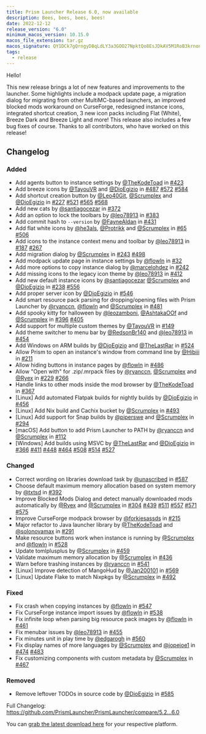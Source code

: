 ```yaml
---
title: Prism Launcher Release 6.0, now available
description: Bees, bees, bees, bees!
date: 2022-12-12
release_version: "6.0"
minimum_macos_version: 10.15.0
macos_file_extension: tar.gz
macos_signature: QY1DCk7gQrngyD8qLdLY3a3GOO27NpktQo8EsJDkAV5M1RoB3krnonYL30rFJihIlNDszOvPopPRNGYJKIeADQ==
tags:
  - release
---
```


Hello!

This new release brings a lot of new features and improvements to the launcher. Some highlights include a modpack update page, a migration dialog for migrating from other MultiMC-based launchers, an improved blocked mods workaround on CurseForge, redesigned instance icons, integrated shortcut creation, 3 new icon packs including Flat (White), Breeze Dark and Breeze Light and more! This release also includes a few bug fixes of course.
Thanks to all contributors, who have worked on this release!

## Changelog

### Added

- Add agents button to instance settings by [@TheKodeToad](http://github.com/TheKodeToad) in [#423](http://github.com/PrismLauncher/PrismLauncher/pull/423)
- Add breeze icons by [@TayouVR](http://github.com/TayouVR) and [@DioEgizio](http://github.com/DioEgizio) in [#487](http://github.com/PrismLauncher/PrismLauncher/pull/487) [#572](http://github.com/PrismLauncher/PrismLauncher/pull/572) [#584](http://github.com/PrismLauncher/PrismLauncher/pull/584)
- Add shortcut creation button by [@Leo40Git](http://github.com/Leo40Git), [@Scrumplex](http://github.com/Scrumplex) and [@DioEgizio](http://github.com/DioEgizio) in [#227](http://github.com/PrismLauncher/PrismLauncher/pull/227) [#521](http://github.com/PrismLauncher/PrismLauncher/pull/521) [#565](http://github.com/PrismLauncher/PrismLauncher/pull/565) [#568](http://github.com/PrismLauncher/PrismLauncher/pull/568)
- Add new cats by [@santiagocezar](http://github.com/santiagocezar) in [#372](http://github.com/PrismLauncher/PrismLauncher/pull/372)
- Add an option to lock the toolbars by [@leo78913](http://github.com/leo78913) in [#383](http://github.com/PrismLauncher/PrismLauncher/pull/383)
- Add commit hash to `--version` by [@FayneAldan](http://github.com/FayneAldan) in [#431](http://github.com/PrismLauncher/PrismLauncher/pull/431)
- Add flat white icons by [@he3als](http://github.com/he3als), [@Protrikk](http://github.com/Protrikk) and [@Scrumplex](http://github.com/Scrumplex) in [#65](http://github.com/PrismLauncher/PrismLauncher/pull/65) [#506](http://github.com/PrismLauncher/PrismLauncher/pull/506)
- Add icons to the instance context menu and toolbar by [@leo78913](http://github.com/leo78913) in [#187](http://github.com/PrismLauncher/PrismLauncher/pull/187) [#267](http://github.com/PrismLauncher/PrismLauncher/pull/267)
- Add migration dialog by [@Scrumplex](http://github.com/Scrumplex) in [#243](http://github.com/PrismLauncher/PrismLauncher/pull/243) [#498](http://github.com/PrismLauncher/PrismLauncher/pull/498)
- Add modpack update page in instance settings by [@flowln](http://github.com/flowln) in [#32](http://github.com/PrismLauncher/PrismLauncher/pull/32)
- Add more options to copy instance dialog by [@marcelohdez](http://github.com/marcelohdez) in [#242](http://github.com/PrismLauncher/PrismLauncher/pull/242)
- Add missing icons to the legacy icon theme by [@leo78913](http://github.com/leo78913) in [#412](http://github.com/PrismLauncher/PrismLauncher/pull/412)
- Add new default instance icons by [@santiagocezar](http://github.com/santiagocezar) [@Scrumplex](http://github.com/Scrumplex) and [@DioEgizio](http://github.com/DioEgizio) in [#238](http://github.com/PrismLauncher/PrismLauncher/pull/238) [#556](http://github.com/PrismLauncher/PrismLauncher/pull/556)
- Add proper server icon by [@DioEgizio](http://github.com/DioEgizio) in [#546](http://github.com/PrismLauncher/PrismLauncher/pull/546)
- Add smart resource pack parsing for dropping/opening files with Prism Launcher by [@ryanccn](http://github.com/ryanccn), [@flowln](http://github.com/flowln) and [@Scrumplex](http://github.com/Scrumplex) in [#481](http://github.com/PrismLauncher/PrismLauncher/pull/481)
- Add spooky kitty for halloween by [@leozamboni](http://github.com/leozamboni), [@AshtakaOOf](http://github.com/AshtakaOOf) and [@Scrumplex](http://github.com/Scrumplex) in [#396](http://github.com/PrismLauncher/PrismLauncher/pull/396) [#405](http://github.com/PrismLauncher/PrismLauncher/pull/405)
- Add support for multiple custom themes by [@TayouVR](http://github.com/TayouVR) in [#149](http://github.com/PrismLauncher/PrismLauncher/pull/149)
- Add theme switcher to menu bar by [@RedsonBr140](http://github.com/RedsonBr140) and [@leo78913](http://github.com/leo78913) in [#454](http://github.com/PrismLauncher/PrismLauncher/pull/454)
- Add Windows on ARM builds by [@DioEgizio](http://github.com/DioEgizio) and [@TheLastRar](http://github.com/TheLastRar) in [#524](http://github.com/PrismLauncher/PrismLauncher/pull/524)
- Allow Prism to open an instance's window from command line by [@Hibiii](http://github.com/Hibiii) in [#211](http://github.com/PrismLauncher/PrismLauncher/pull/211)
- Allow hiding buttons in instance pages by [@flowln](http://github.com/flowln) in [#486](http://github.com/PrismLauncher/PrismLauncher/pull/486)
- Allow "Open with" for .zip/.mrpack files by [@ryanccn](http://github.com/ryanccn), [@Scrumplex](http://github.com/Scrumplex) and [@Ryex](http://github.com/Ryex) in [#229](http://github.com/PrismLauncher/PrismLauncher/pull/229) [#266](http://github.com/PrismLauncher/PrismLauncher/pull/266)
- Handle links to other mods inside the mod browser by [@TheKodeToad](http://github.com/TheKodeToad) in [#367](http://github.com/PrismLauncher/PrismLauncher/pull/367)
- [Linux] Add automated Flatpak builds for nightly builds by [@DioEgizio](http://github.com/DioEgizio) in [#456](http://github.com/PrismLauncher/PrismLauncher/pull/456)
- [Linux] Add Nix build and Cachix bucket by [@Scrumplex](http://github.com/Scrumplex) in [#493](http://github.com/PrismLauncher/PrismLauncher/pull/493)
- [Linux] Add support for Snap builds by [@piperswe](http://github.com/piperswe) and [@Scrumplex](http://github.com/Scrumplex) in [#294](http://github.com/PrismLauncher/PrismLauncher/pull/294)
- [macOS] Add button to add Prism Launcher to PATH by [@ryanccn](http://github.com/ryanccn) and [@Scrumplex](http://github.com/Scrumplex) in [#112](http://github.com/PrismLauncher/PrismLauncher/pull/112)
- [Windows] Add builds using MSVC by [@TheLastRar](http://github.com/TheLastRar) and [@DioEgizio](http://github.com/DioEgizio) in [#366](http://github.com/PrismLauncher/PrismLauncher/pull/366) [#411](http://github.com/PrismLauncher/PrismLauncher/pull/411) [#448](http://github.com/PrismLauncher/PrismLauncher/pull/448) [#464](http://github.com/PrismLauncher/PrismLauncher/pull/464) [#508](http://github.com/PrismLauncher/PrismLauncher/pull/508) [#514](http://github.com/PrismLauncher/PrismLauncher/pull/514) [#527](http://github.com/PrismLauncher/PrismLauncher/pull/527)

### Changed

- Correct wording on libraries download task by [@unascribed](http://github.com/unascribed) in [#587](http://github.com/PrismLauncher/PrismLauncher/pull/587)
- Choose default maximum memory allocation based on system memory by [@txtsd](http://github.com/txtsd) in [#392](http://github.com/PrismLauncher/PrismLauncher/pull/392)
- Improve Blocked Mods Dialog and detect manually downloaded mods automatically by [@Ryex](http://github.com/Ryex) and [@Scrumplex](http://github.com/Scrumplex) in [#304](http://github.com/PrismLauncher/PrismLauncher/pull/304) [#439](http://github.com/PrismLauncher/PrismLauncher/pull/439) [#511](http://github.com/PrismLauncher/PrismLauncher/pull/511) [#557](http://github.com/PrismLauncher/PrismLauncher/pull/557) [#571](http://github.com/PrismLauncher/PrismLauncher/pull/571) [#575](http://github.com/PrismLauncher/PrismLauncher/pull/575)
- Improve CurseForge modpack browser by [@forkiesassds](http://github.com/forkiesassds) in [#215](http://github.com/PrismLauncher/PrismLauncher/pull/215)
- Major refactor to Java launcher library by [@TheKodeToad](http://github.com/TheKodeToad) and [@solonovamax](http://github.com/solonovamax) in [#291](http://github.com/PrismLauncher/PrismLauncher/pull/291)
- Make resource buttons work when instance is running by [@Scrumplex](http://github.com/Scrumplex) and [@flowln](http://github.com/flowln) in [#528](http://github.com/PrismLauncher/PrismLauncher/pull/528)
- Update tomlplusplus by [@Scrumplex](http://github.com/Scrumplex) in [#459](http://github.com/PrismLauncher/PrismLauncher/pull/459)
- Validate maximum memory allocation by [@Scrumplex](http://github.com/Scrumplex) in [#436](http://github.com/PrismLauncher/PrismLauncher/pull/436)
- Warn before trashing instances by [@ryanccn](http://github.com/ryanccn) in [#541](http://github.com/PrismLauncher/PrismLauncher/pull/541)
- [Linux] Improve detection of MangoHud by [@Jan200101](http://github.com/Jan200101) in [#569](http://github.com/PrismLauncher/PrismLauncher/pull/569)
- [Linux] Update Flake to match Nixpkgs by [@Scrumplex](http://github.com/Scrumplex) in [#492](http://github.com/PrismLauncher/PrismLauncher/pull/492)

### Fixed

- Fix crash when copying instances by [@flowln](http://github.com/flowln) in [#547](http://github.com/PrismLauncher/PrismLauncher/pull/547)
- Fix CurseForge instance import issues by [@flowln](http://github.com/flowln) in [#538](http://github.com/PrismLauncher/PrismLauncher/pull/538)
- Fix infinite loop when parsing big resource pack images by [@flowln](http://github.com/flowln) in [#461](http://github.com/PrismLauncher/PrismLauncher/pull/461)
- Fix menubar issues by [@leo78913](http://github.com/leo78913) in [#455](http://github.com/PrismLauncher/PrismLauncher/pull/455)
- Fix minutes unit in play time by [@edgarogh](http://github.com/edgarogh) in [#560](http://github.com/PrismLauncher/PrismLauncher/pull/560)
- Fix display names of more languages by [@Scrumplex](http://github.com/Scrumplex) and [@jopejoe1](http://github.com/jopejoe1) in [#474](http://github.com/PrismLauncher/PrismLauncher/pull/474) [#483](http://github.com/PrismLauncher/PrismLauncher/pull/483)
- Fix customizing components with custom metadata by [@Scrumplex](http://github.com/Scrumplex) in [#467](http://github.com/PrismLauncher/PrismLauncher/pull/467)

### Removed

- Remove leftover TODOs in source code by [@DioEgizio](http://github.com/DioEgizio) in [#585](http://github.com/PrismLauncher/PrismLauncher/pull/585)

Full Changelog: <https://github.com/PrismLauncher/PrismLauncher/compare/5.2...6.0>

You can [grab the latest download here](https://prismlauncher.org/download/) for your respective platform.

